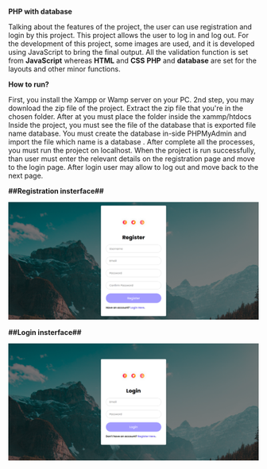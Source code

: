 
**PHP with database**

 Talking about the features of the project, the user can use registration and login by this project. This project allows the user to log in and log out.
 For the development of this project, some images are used, and it is developed using JavaScript to bring the final output. All the validation function is set from **JavaScript** whereas **HTML** and **CSS** **PHP** and **database** are set for the layouts and other minor functions.
 
**How to run?**

 First, you install the Xampp or Wamp server on your PC.
 2nd step, you may download the zip file of the project. Extract the zip file that you're in the chosen folder.
 After at you must place the folder inside the xammp/htdocs
 Inside the project, you must see the file of the database that is exported file name database. You must create the database in-side PHPMyAdmin and import the file which name is a database .
After complete all the processes, you must run the project on localhost. When the project is run successfully, than user must enter the relevant details on the registration page and move to the login page. After login user may allow to log out and move back to the next page.

**##Registration insterface##**

![](Reg-form-php-database/asserts/rr.png)


**##Login insterface##**


![](Reg-form-php-database/asserts/ll.png)

